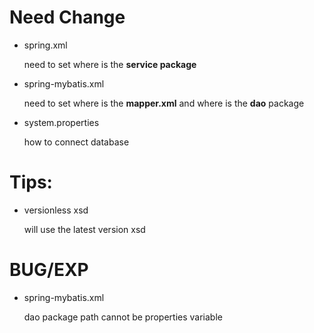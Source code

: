 # Need Change

* spring.xml
	
	need to set where is the **service package**

* spring-mybatis.xml

	need to set where is the **mapper.xml** and where is the **dao** package

* system.properties

	how to connect database

# Tips:

* versionless xsd
	
	will use the latest version xsd

# BUG/EXP

* spring-mybatis.xml
	
	dao package path cannot be properties variable
